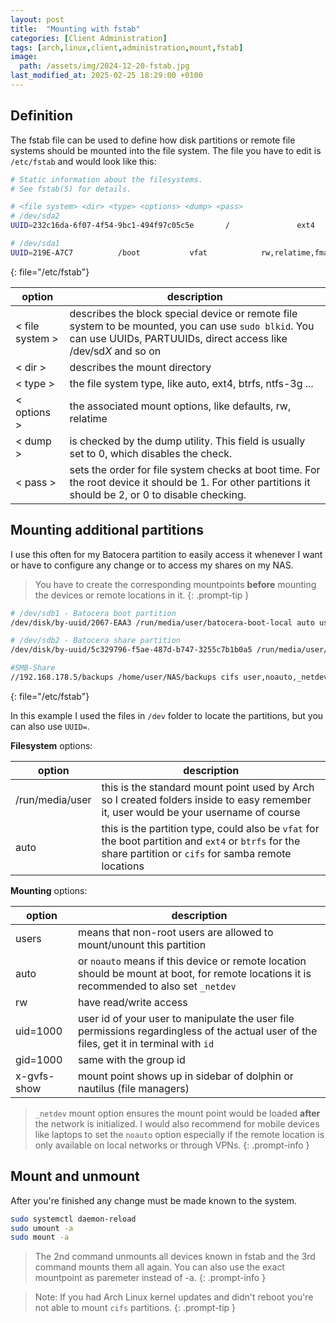 ```yaml
---
layout: post
title:  "Mounting with fstab"
categories: [Client Administration]
tags: [arch,linux,client,administration,mount,fstab]
image:
  path: /assets/img/2024-12-20-fstab.jpg
last_modified_at: 2025-02-25 18:29:00 +0100
---
```


## Definition
The fstab file can be used to define how disk partitions or remote file systems should be mounted into the file system.
The file you have to edit is `/etc/fstab` and would look like this:
```bash
# Static information about the filesystems.
# See fstab(5) for details.

# <file system> <dir> <type> <options> <dump> <pass>
# /dev/sda2
UUID=232c16da-6f07-4f54-9bc1-494f97c05c5e       /               ext4            rw,relatime     0 1

# /dev/sda1
UUID=219E-A7C7          /boot           vfat            rw,relatime,fmask=0022,dmask=0022,codepage=437,iocharset=ascii,shortname=mixed,utf8,errors=remount-ro       0 2
```
{: file="/etc/fstab"}

| option | description |
| --- | --- |
| < file system > | describes the block special device or remote file system to be mounted, you can use `sudo blkid`. You can use UUIDs, PARTUUIDs, direct access like /dev/sd*X* and so on  |
| < dir > | describes the mount directory |
| < type > | the file system type, like auto, ext4, btrfs, ntfs-3g ... |
| < options > | the associated mount options, like defaults, rw, relatime |
| < dump > | is checked by the dump utility. This field is usually set to 0, which disables the check. |
| < pass > | sets the order for file system checks at boot time. For the root device it should be 1. For other partitions it should be 2, or 0 to disable checking. |


## Mounting additional partitions
I use this often for my Batocera partition to easily access it whenever I want or have to configure any change or to access my shares on my NAS.
> You have to create the corresponding mountpoints **before** mounting the devices or remote locations in it.
{: .prompt-tip }

```bash
# /dev/sdb1 - Batocera boot partition
/dev/disk/by-uuid/2067-EAA3 /run/media/user/batocera-boot-local auto user,uid=1000,gid=1000,umask=0022,nosuid,nodev,nofail,x-gvfs-show 0 2

# /dev/sdb2 - Batocera share partition
/dev/disk/by-uuid/5c329796-f5ae-487d-b747-3255c7b1b0a5 /run/media/user/batocera-share-local auto users,rw,nosuid,nodev,nofail,x-gvfs-show 0 2

#SMB-Share
//192.168.178.5/backups /home/user/NAS/backups cifs user,noauto,_netdev,uid=1000,gid=1000,dir_mode=0770,file_mode=0770,credentials=/home/tommy/.smb,iocharset=utf8,vers=3.0 0 0
```
{: file="/etc/fstab"}

In this example I used the files in `/dev` folder to locate the partitions, but you can also use `UUID=`. 

**Filesystem** options:

| option | description |
| --- | --- |
| /run/media/user | this is the standard mount point used by Arch so I created folders inside to easy remember it, user would be your username of course |
| auto | this is the partition type, could also be `vfat` for the boot partition and `ext4` or `btrfs` for the share partition or `cifs` for samba remote locations |

**Mounting** options:

| option | description |
| --- | --- |
| users | means that non-root users are allowed to mount/unount this partition |
| auto | or `noauto` means if this device or remote location should be mount at boot, for remote locations it is recommended to also set `_netdev` |
| rw | have read/write access |
| uid=1000 | user id of your user to manipulate the user file permissions regardingless of the actual user of the files, get it in terminal with `id` |
| gid=1000 | same with the group id |
| x-gvfs-show | mount point shows up in sidebar of dolphin or nautilus (file managers) |

> `_netdev` mount option ensures the mount point would be loaded **after** the network is initialized. I would also recommend for mobile devices like laptops to  set the `noauto` option especially if the remote location is only available on local networks or through VPNs.
{: .prompt-info }

## Mount and unmount
After you're finished any change must be made known to the system.
```bash
sudo systemctl daemon-reload
sudo umount -a
sudo mount -a
```

> The 2nd command unmounts all devices known in fstab and the 3rd command mounts them all again. You can also use the exact mountpoint as paremeter instead of -a.
{: .prompt-info }

> Note: If you had Arch Linux kernel updates and didn't reboot you're not able to mount `cifs` partitions.
{: .prompt-tip }
